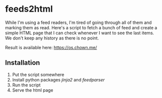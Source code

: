 # feeds2html

While I'm using a feed readers, I'm tired of going through all of them and
marking them as read. Here's a script to fetch a bunch of feed and create a
simple HTML page that I can check whenever I want to see the last items. We
don't keep any history as there is no point.

Result is available here: <https://os.chown.me/>

## Installation

1. Put the script somewhere
2. Install python packages *jinja2* and *feedparser*
3. Run the script
4. Serve the html page
